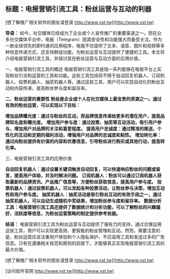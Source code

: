 ## **标题：电报营销引流工具：粉丝运营与互动的利器**

[想了解推广相关软件的朋友请登录 http://www.vst.tw](http://www.vst.tw)

**导语：**
如今，社交媒体已经成为了企业或个人宣传推广的重要渠道之一。而在众多社交媒体平台中，电报（Telegram）因其安全性和功能强大而备受关注。作为一款全球领先的即时通讯应用程序，电报不仅提供了文本、语音、图片和视频等多种信息传递方式，还支持群组功能，为粉丝运营与互动提供了便捷的工具。本文将介绍电报营销引流工具，并探讨其在粉丝运营与互动方面的应用价值。

一、电报营销引流工具的概述
电报营销引流工具是指一系列能够在电报平台上实现粉丝引流和运营的工具和功能。这些工具包括但不限于自动回复机器人、订阅机器人、投票机器人、抽奖机器人等。通过这些工具，用户可以实现自动化的粉丝互动和内容传递，提高粉丝参与度和留存率。

**二、粉丝运营的重要性**
**粉丝是企业或个人在社交媒体上最宝贵的资源之一。通过有效的粉丝运营，可以实现以下目标：**

**增加品牌曝光度：通过与粉丝的互动，将品牌信息传递给更多的潜在用户，提高品牌知名度和曝光度。**
**增加用户参与度：通过投票、抽奖等互动活动，吸引用户参与，增加用户对品牌的关注和喜爱程度。**
**提高用户忠诚度：通过精准的推送、个性化的互动和定期的福利活动，增强用户对品牌的忠诚度和粘性。**
**增加转化率：通过向粉丝提供有价值的内容和优惠信息，引导粉丝进行购买或其他行动，提高转化率。**

三、电报营销引流工具的应用价值

**自动回复机器人：通过设置关键词触发自动回复，可以快速响应粉丝的问题或留言，提高用户体验，并及时解决问题。**
**订阅机器人：粉丝可以通过订阅机器人获取最新的品牌资讯、产品推广信息等，方便粉丝获取信息，提高用户参与度。**
**投票机器人：通过投票机器人，可以发起各种投票活动，让粉丝参与决策，增加互动性和用户参与度。**
**抽奖机器人：抽奖活动是吸引粉丝互动的有效手段之一，通过抽奖机器人，可以自动生成随机中奖结果，增加粉丝参与度和留存率。**
**数据分析工具：电报营销引流工具还提供了数据统计和分析功能，可以了解粉丝的兴趣偏好、活跃度等信息，为粉丝运营策略的制定提供参考依据。**

**结语：**
电报营销引流工具为粉丝运营与互动提供了强有力的支持，通过合理运用这些工具，用户可以实现更高效、更智能的粉丝管理和互动。然而，需要注意的是，粉丝运营应该注重用户体验和个人隐私保护，不应滥用工具和发送过多的广告信息。只有在遵循相关规范和原则的前提下，才能够真正实现电报营销引流工具的最大价值。

[想了解推广相关软件的朋友请登录 http://www.vst.tw](http://www.vst.tw)


[访问软件官网 http://www.vst.tw](http://www.vst.tw)

